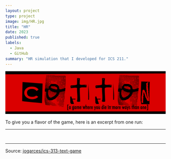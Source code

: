 ```yaml
---
layout: project
type: project
image: img/HR.jpg
title: "HR"
date: 2023
published: true
labels:
  - Java
  - GitHub
summary: "HR simulation that I developed for ICS 211."
---
```


<img class="img-fluid" src="../img/cotton/cotton-header.png">

To give you a flavor of the game, here is an excerpt from one run:

<hr>

<pre>

</pre>

<hr>

Source: <a href="https://github.com/jogarces/ics-313-text-game"><i class="large github icon "></i>jogarces/ics-313-text-game</a>
